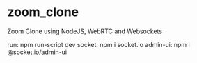 # zoom_clone
Zoom Clone using NodeJS, WebRTC and Websockets

run: npm run-script dev
socket: npm i socket.io
admin-ui: npm i @socket.io/admin-ui